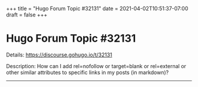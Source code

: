 +++
title = "Hugo Forum Topic #32131"
date = 2021-04-02T10:51:37-07:00
draft = false
+++
# Hugo Forum Topic #32131

Details: <https://discourse.gohugo.io/t/32131>

Description: How can I add rel=nofollow or target=blank or rel=external or other similar attributes to specific links in my posts (in markdown)?

---
